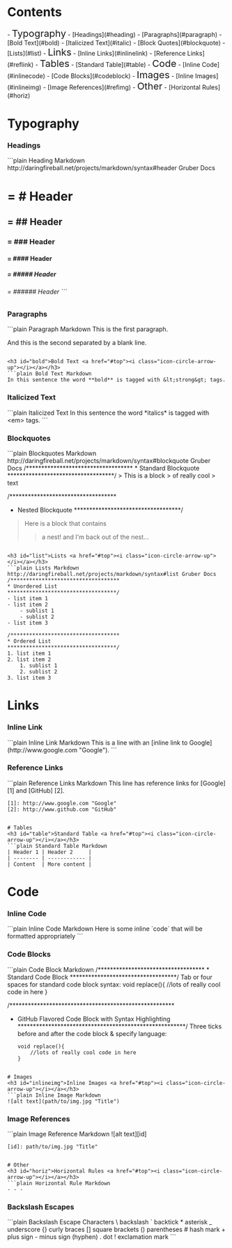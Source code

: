<h1 id="top">Contents</h1>
- <span style="font-size:22px;">Typography</span>
	- [Headings](#heading)
	- [Paragraphs](#paragraph)
	- [Bold Text](#bold)
	- [Italicized Text](#italic)
	- [Block Quotes](#blockquote)
	- [Lists](#list)
- <span style="font-size:22px;">Links</span>
	- [Inline Links](#inlinelink)
	- [Reference Links](#reflink)
- <span style="font-size:22px;">Tables</span>
	- [Standard Table](#table)
- <span style="font-size:22px;">Code</span>
	- [Inline Code](#inlinecode)
	- [Code Blocks](#codeblock)
- <span style="font-size:22px;">Images</span>
	- [Inline Images](#inlineimg)
	- [Image References](#refimg)
- <span style="font-size:22px;">Other</span>
	- [Horizontal Rules](#horiz)

# Typography
<h3 id="heading">Headings <a href="#top"><i class="icon-circle-arrow-up"></i></a></h3>
```plain Heading Markdown http://daringfireball.net/projects/markdown/syntax#header Gruber Docs
<h1> = # Header
<h2> = ## Header
<h3> = ### Header
<h4> = #### Header
<h5> = ##### Header
<h6> = ###### Header
```

<h3 id="paragraph">Paragraphs <a href="#top"><i class="icon-circle-arrow-up"></i></a></h3>
```plain Paragraph Markdown
This is the first paragraph.

And this is the second separated by a blank line.

```

<h3 id="bold">Bold Text <a href="#top"><i class="icon-circle-arrow-up"></i></a></h3>
```plain Bold Text Markdown
In this sentence the word **bold** is tagged with &lt;strong&gt; tags.
```

<h3 id="italic">Italicized Text <a href="#top"><i class="icon-circle-arrow-up"></i></a></h3>
```plain Italicized Text
In this sentence the word *italics* is tagged with &lt;em&gt; tags.
```

<h3 id="blockquote">Blockquotes <a href="#top"><i class="icon-circle-arrow-up"></i></a></h3>
```plain Blockquotes Markdown http://daringfireball.net/projects/markdown/syntax#blockquote Gruber Docs
/***********************************
* Standard Blockquote
***********************************/
> This is a block
> of really cool
> text

/***********************************
* Nested Blockquote
***********************************/
> Here is a block
> that contains
>> a nest!
> and I'm back out of the nest...
```

<h3 id="list">Lists <a href="#top"><i class="icon-circle-arrow-up"></i></a></h3>
```plain Lists Markdown http://daringfireball.net/projects/markdown/syntax#list Gruber Docs
/***********************************
* Unordered List
***********************************/
- list item 1
- list item 2
	- sublist 1
	- sublist 2
- list item 3

/***********************************
* Ordered List
***********************************/
1. list item 1
2. list item 2
	1. sublist 1
	2. sublist 2
3. list item 3

```

# Links
<h3 id="inlinelink">Inline Link <a href="#top"><i class="icon-circle-arrow-up"></i></a></h3>
```plain Inline Link Markdown
This is a line with an [inline link to Google](http://www.google.com "Google").
```

<h3 id="reflink">Reference Links <a href="#top"><i class="icon-circle-arrow-up"></i></a></h3>
```plain Reference Links Markdown
This line has reference links for [Google] [1] and [GitHub] [2].

	[1]: http://www.google.com "Google"
	[2]: http://www.github.com "GitHub"
```

# Tables
<h3 id="table">Standard Table <a href="#top"><i class="icon-circle-arrow-up"></i></a></h3>
```plain Standard Table Markdown
| Header 1 | Header 2     |
| -------- | ------------ |
| Content  | More content |
```

# Code
<h3 id="inlinecode">Inline Code <a href="#top"><i class="icon-circle-arrow-up"></i></a></h3>
```plain Inline Code Markdown
Here is some inline `code` that will be formatted appropriately
```

<h3 id="codeblock">Code Blocks <a href="#top"><i class="icon-circle-arrow-up"></i></a></h3>
```plain Code Block Markdown
/***********************************
* Standard Code Block
***********************************/
Tab or four spaces for standard code block syntax:
	void replace(){
		//lots of really cool code in here
	}

/******************************************************
* GitHub Flavored Code Block with Syntax Highlighting
*******************************************************/
Three ticks before and after the code block & specify language:
	```language
	void replace(){
		//lots of really cool code in here
	}
	```
```

# Images
<h3 id="inlineimg">Inline Images <a href="#top"><i class="icon-circle-arrow-up"></i></a></h3>
```plain Inline Image Markdown
![alt text](path/to/img.jpg "Title")
```
<h3 id="refimg">Image References <a href="#top"><i class="icon-circle-arrow-up"></i></a></h3>
```plain Image Reference Markdown
![alt text][id]

	[id]: path/to/img.jpg "Title"
```

# Other
<h3 id="horiz">Horizontal Rules <a href="#top"><i class="icon-circle-arrow-up"></i></a></h3>
```plain Horizontal Rule Markdown
- - -
```

<h3 id="backslash">Backslash Escapes <a href="#top"><i class="icon-circle-arrow-up"></i></a></h3>
```plain Backslash Escape Characters
\   backslash
`   backtick
*   asterisk
_   underscore
{}  curly braces
[]  square brackets
()  parentheses
#   hash mark
+   plus sign
-   minus sign (hyphen)
.   dot
!   exclamation mark
```
